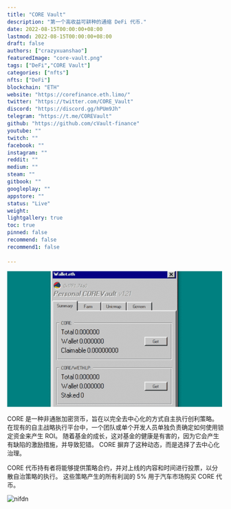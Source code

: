```yaml
---
title: "CORE Vault"
description: "第一个高收益可耕种的通缩 DeFi 代币."
date: 2022-08-15T00:00:00+08:00
lastmod: 2022-08-15T00:00:00+08:00
draft: false
authors: ["crazyxuanshao"]
featuredImage: "core-vault.png"
tags: ["DeFi","CORE Vault"]
categories: ["nfts"]
nfts: ["DeFi"]
blockchain: "ETH"
website: "https://corefinance.eth.limo/"
twitter: "https://twitter.com/CORE_Vault"
discord: "https://discord.gg/hPUm9Jh"
telegram: "https://t.me/COREVault"
github: "https://github.com/cVault-finance"
youtube: ""
twitch: ""
facebook: ""
instagram: ""
reddit: ""
medium: ""
steam: ""
gitbook: ""
googleplay: ""
appstore: ""
status: "Live"
weight: 
lightgallery: true
toc: true
pinned: false
recommend: false
recommend1: false

---
```


![dnsani](dnsani.png)

<p>CORE 是一种非通胀加密货币，旨在以完全去中心化的方式自主执行创利策略。 在现有的自主战略执行平台中，一个团队或单个开发人员单独负责确定如何使用锁定资金来产生 ROI。 随着基金的成长，这对基金的健康是有害的，因为它会产生有缺陷的激励措施，并导致犯错。 CORE 摒弃了这种动态，而是选择了去中心化治理。</p>
<p>CORE 代币持有者将能够提供策略合约，并对上线的内容和时间进行投票，以分散自治策略的执行。 这些策略产生的所有利润的 5% 用于汽车市场购买 CORE 代币。</p>

![nifdn](\nifdn.png)
